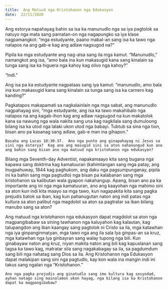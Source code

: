 ```yaml
---
title:  Ang Matuud nga Kristohanon nga Edukasyon
date:  22/11/2020
---
```


Ang estorya napahayag bahin sa isa ka manunudlo nga sa iya pagtolok sa natuyo nga mata sang pamatan-on nga nagapungko sa iya klase nagpamangkot: “mga estudyante, paano mabal-an sang isa ka tawo nga natapos na ang gab-e kag ang adlaw nagsugod na?”

Pipila ka mga estudyante ang nag-alsa sang ila mga kamut.  “Manunudlo,” namangkot ang isa, “amo bala ina kun makasugid kana sang kinalain sa tunga sang isa ka higuera nga kahoy kag olivo nga kahoy?”

“Indi.”

Ang isa pa ka estudyante nagpataas sang iya kamut: “manunudlo, amo bala ina kun makasugid kana sang kinalain sa tunga sang isa ka carnero kag kanding?”

Pagkatapos makapamati sa nagkalainlain nga mga sabat, ang manunudlo nagpahayag sini, “mga estudyante, ang isa ka tawo makahibalo nga natapos na ang kagab-ihon kag ang adlaw nagsugod na kun makatolok kana sa nawung nga wala nakita sang una kag nagkilala sang dumuloong bilang isa ka utod nga lalaki ukon utod nga babayi.  Tubtub sa sina nga tion, bisan ano pa kasanag sang adlaw, gab-e man ina gihapon.”

`Basaha ang Lucas 10:30-37.  Ano nga punto ang ginapahayag ni Jesus sa sini nga estorya?  Kag ano ang masugid sini sa aton nahanungud kun ano ang bahin sang bisan ano nga matuud nga kristohanon nga edukasyon?`

Bilang mga Seventh-day Adventist, napakamaayo kita sang bugana nga kapawa sang doktrina kag kamatuuran (kahimtangan sang mga patay, ang Inugpahuway, 1844 kag paghukom, ang daku nga pagsumpunganay, pipila ini ka bahin sang mga pagtudlo) nga bisan pa kalabanan sang mga kristohanon sa kalibutan wala gyapon nakahangup.  Apang, bisan ano pa ka importante ang ini nga mga kamatuuran, ano ang kaayohan nga mahimo sini sa aton kun indi kita maayo sa mga tawo, kun nagapakita kita sang pagka prejudis batok sa iban, kag kun pahanugutan naton ang indi patas nga kultura sa aton palibut nga magdolot sa aton sa pagtratar sa iban bilang manubo sang sa aton?

Ang matuud nga kristohanon nga edukasyon dapat magdolot sa aton nga magpangibabaw sa sining tawhanon nga kaluyahon kag kalautan, kag talupangdon ang iban kaangay sang pagtolok ni Cristo sa ila, mga katawhan nga iya ginpanginmatyan, mga tawo nga ang ila sala Iya ginpas-an sa kruz, mga katawhan nga Iya ginbayran sang walay tupong nga bili.  Kun ginabayaw naton ang kruz, niyan makita naton ang bili kag kapuslanan sang tagsa ka tawo kag, matratar sila sang nagakabagay sa ila, sa pagdumdum sang bili nga nahatag sang Dios sa ila.  Ang Kristohanon nga Edukasyon dapat malakipan sang sini nga pagtudlo, kay kon wala ina mangin indi ini takus sang ngalan nga “Kristohanon.”

`Ano nga pagka prejudis ang ginatudlo sang imo kultura kag sosyodad, ayhan natago sing mainalamon ukon hayag, nga bilang isa ka Kristohanon dapat ka magpangibabaw?`